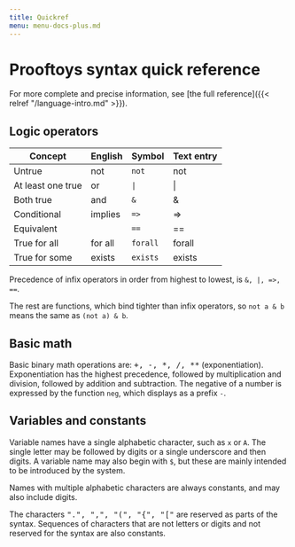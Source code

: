 ```yaml
---
title: Quickref
menu: menu-docs-plus.md
---
```


# Prooftoys syntax quick reference

For more complete and precise information, see
[the full reference]({{< relref "/language-intro.md" >}}).

## Logic operators

| Concept           | English | Symbol        | Text entry |
| -----             | ------- | --------      | --------   |
| Untrue            | not     | `not`    | not        |
| At least one true | or      | `\|`     | \|         |
| Both true         | and     | `&`      | &          |
| Conditional       | implies | `=>`     | =>         |
| Equivalent        |         | `==`     | ==         |
| True for all      | for all | `forall` | forall     |
| True for some     | exists  | `exists` | exists     |

Precedence of infix operators in order from highest to lowest,
is `&, |, =>, ==`.

The rest are functions, which bind tighter than
infix operators, so `not a & b` means the same as `(not a) & b`.

## Basic math

Basic binary math operations are: <tt>+, -, *, /,
**</tt> (exponentiation). Exponentiation has the highest precedence,
followed by multiplication and division, followed by addition and
subtraction.  The negative of a number is expressed by the function
`neg`, which displays as a prefix `-`.

## Variables and constants

Variable names have a single alphabetic character, such as `x` or `A`.
The single letter may be followed by digits or a single underscore and
then digits.  A variable name may also begin with `$`, but these are
mainly intended to be introduced by the system.

Names with multiple alphabetic characters are always constants, and
may also include digits.

The characters <tt>".", ",", "(", "{", "["</tt> are reserved as parts
of the syntax. Sequences of characters that are not letters or digits
and not reserved for the syntax are also constants.

